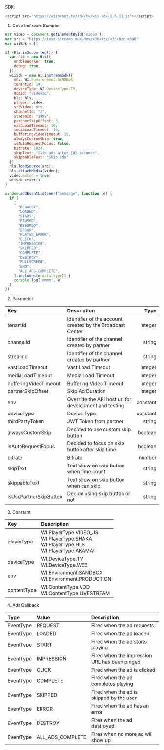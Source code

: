 SDK:

````javascript
<script src="https://wiinvent.tv/sdk/tv/wii-sdk-1.6.11.js"></script>
````

1. Code Instream Sample:

```javascript
var video = document.getElementById('video');
var src = "https://test-streams.mux.dev/x36xhzz/x36xhzz.m3u8"
var wiiSdk = []

if (Hls.isSupported()) {
  var hls = new Hls({
    enableWorker: true,
    debug: true,
  });
  wiiSdk = new WI.InstreamSdk({
    env: WI.Environment.SANDBOX,
    tenantId: 14,
    deviceType: WI.DeviceType.TV,
    domId: "videoId",
    hls: hls,
    player: video,
    srcVideo: src,
    channelId: "2",
    streamId: "1999",
    partnerSkipOffset: 6,
    vastLoadTimeout: 10,
    mediaLoadTimeout: 10,
    bufferingVideoTimeout: 15,
    alwaysCustomSkip: true,
    isAutoRequestFocus: false,
    bitrate: 1024,
    skipText: "Skip ads after {0} seconds",
    skippableText: "Skip ads"
  })
  hls.loadSource(src);
  hls.attachMedia(video);
  video.muted = true;
  wiiSdk.start()
}

window.addEventListener("message", function (e) {
  if (
    [
      "REQUEST",
      "LOADED",
      "START",
      "PAUSED",
      "RESUMED",
      "ERROR",
      "PLAYER_ERROR",
      "CLICK",
      "IMPRESSION",
      "SKIPPED",
      "COMPLETE",
      "DESTROY",
      "FULLSCREEN",
      "END",
      "ALL_ADS_COMPLETE",
    ].includes(e.data.type)) {
    console.log('mmmm', e)
  }
})

```

2. Parameter

| Key                    | Description                                               |     Type |
|:-----------------------|:----------------------------------------------------------|---------:|
| tenantId               | Identifier of the account created by the Broadcast Center |  integer |
| channelId              | Identifier of the channel created by partner              |   string |
| streamId               | Identifier of the channel created by partner              |   string |
| vastLoadTimeout        | Vast Load Timeout                                         |  integer |
| mediaLoadTimeout       | Media Load Timeout                                        |  integer |
| bufferingVideoTimeout  | Buffering Video Timeout                                   |  integer |                                  
| partnerSkipOffset      | Skip Ad Duration                                          |  integer |                                  
| env                    | Override the API host url for development and testing     | constant |
| deviceType             | Device Type                                               | constant |
| thirdPartyToken        | JWT Token from partner                                    |   string |
| alwaysCustomSkip       | Decided to use custom skip button                         |  boolean |
| isAutoRequestFocus     | Decided to focus on skip button after skip time           |  boolean |
| bitrate                | Bitrate                                                   |   number |
| skipText               | Text show on skip button when time count                  |   string |
| skippableText          | Text show on skip button when can skip                    |   string |
| isUsePartnerSkipButton | Decide using skip button or not                           |   string |


3. Constant

| Key         | Description                                                                                      |     
|:------------|:-------------------------------------------------------------------------------------------------|
| playerType  | WI.PlayerType.VIDEO_JS <br> WI.PlayerType.SHAKA <br> WI.PlayerType.HLS <br/>WI.PlayerType.AKAMAI |  
| deviceType  | WI.DeviceType.TV <br/> WI.DeviceType.WEB                                                         |  
| env         | WI.Environment.SANDBOX <br/> WI.Environment.PRODUCTION                                           |   
| contentType | WI.ContentType.VOD <br/>WI.ContentType.LIVESTREAM                                                | 

4. Ads Callback

| Type      | Value            | Description                                   |
|:----------|:-----------------|:----------------------------------------------|
| EventType | REQUEST          | Fired when the ad requests                    |
| EventType | LOADED           | Fired when the ad loaded                      |
| EventType | START            | Fired when the ad starts playing              |
| EventType | IMPRESSION       | Fired when the impression URL has been pinged |
| EventType | CLICK            | Fired when the ad is clicked                  |
| EventType | COMPLETE         | Fired when the ad completes playing           |
| EventType | SKIPPED          | Fired when the ad is skipped by the user      |
| EventType | ERROR            | Fired when the ad has an error                |
| EventType | DESTROY          | Fires when the ad destroyed                   |
| EventType | ALL_ADS_COMPLETE | Fires when no more ad will show up            |

